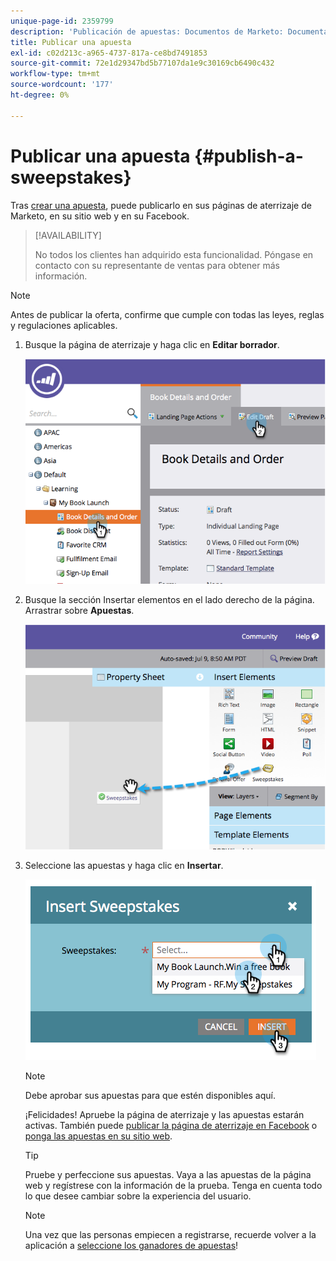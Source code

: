 ```yaml
---
unique-page-id: 2359799
description: 'Publicación de apuestas: Documentos de Marketo: Documentación del producto'
title: Publicar una apuesta
exl-id: c02d213c-a965-4737-817a-ce8bd7491853
source-git-commit: 72e1d29347bd5b77107da1e9c30169cb6490c432
workflow-type: tm+mt
source-wordcount: '177'
ht-degree: 0%

---
```


# Publicar una apuesta {#publish-a-sweepstakes}

Tras [crear una apuesta](/help/marketo/product-docs/demand-generation/social/sweepstakes/create-sweepstakes.md), puede publicarlo en sus páginas de aterrizaje de Marketo, en su sitio web y en su Facebook.

>[!AVAILABILITY]
>
>No todos los clientes han adquirido esta funcionalidad. Póngase en contacto con su representante de ventas para obtener más información.

>[!NOTE]
>
>Antes de publicar la oferta, confirme que cumple con todas las leyes, reglas y regulaciones aplicables.

1. Busque la página de aterrizaje y haga clic en **Editar borrador**.

   ![](assets/image2014-9-25-17-3a41-3a27.png)

1. Busque la sección Insertar elementos en el lado derecho de la página. Arrastrar sobre **Apuestas**.

   ![](assets/image2014-9-25-17-3a41-3a31.png)

1. Seleccione las apuestas y haga clic en **Insertar**.

   ![](assets/image2014-9-25-17-3a41-3a35.png)

   >[!NOTE]
   >
   >Debe aprobar sus apuestas para que estén disponibles aquí.

   ¡Felicidades! Apruebe la página de aterrizaje y las apuestas estarán activas. También puede [publicar la página de aterrizaje en Facebook](/help/marketo/product-docs/demand-generation/facebook/publish-landing-pages-to-facebook.md) o [ponga las apuestas en su sitio web](/help/marketo/product-docs/demand-generation/social/social-functions/deploy-social-on-your-website.md).

   >[!TIP]
   >
   >Pruebe y perfeccione sus apuestas. Vaya a las apuestas de la página web y regístrese con la información de la prueba. Tenga en cuenta todo lo que desee cambiar sobre la experiencia del usuario.

   >[!NOTE]
   >
   >Una vez que las personas empiecen a registrarse, recuerde volver a la aplicación a [seleccione los ganadores de apuestas](/help/marketo/product-docs/demand-generation/social/sweepstakes/select-sweepstakes-winners.md)!
